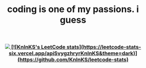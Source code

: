 <h1 align="center">coding is one of my passions. i guess</h1>

</br>
<h3 align="center">
<a href="https://www.codewars.com/users/Svygzhryr">
    <img src="https://www.codewars.com/users/Svygzhryr/badges/large">
    [![KnlnKS's LeetCode stats](https://leetcode-stats-six.vercel.app/apiSvygzhryrKnlnKS&theme=dark)](https://github.com/KnlnKS/leetcode-stats)
</a>
</h3>











